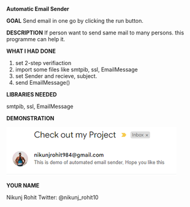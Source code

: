 **Automatic Email Sender**

**GOAL**
Send email in one go by clicking the run button. 

**DESCRIPTION**
If person want to send same mail to many persons. this programme can help it.

**WHAT I HAD DONE**

1. set 2-step verifiaction
2. import some files like smtpib, ssl, EmailMessage
3. set Sender and recieve, subject.
4. send EmailMessage()

**LIBRARIES NEEDED**

smtpib, ssl, EmailMessage

**DEMONSTRATION**

![Image1](Images/image-1.png)

**YOUR NAME**

Nikunj Rohit
Twitter: @nikunj_rohit10